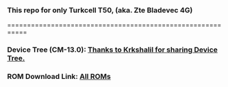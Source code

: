 ### This repo for only Turkcell T50, (aka. Zte Bladevec 4G)
===========================================================
### Device Tree (CM-13.0): [Thanks to Krkshalil for sharing Device Tree.](https://github.com/krkshalil/android_device_zte_bladevec4g)
### ROM Download Link: [All ROMs](https://github.com/meeo11/TurkcellT50/releases/tag/roms)
